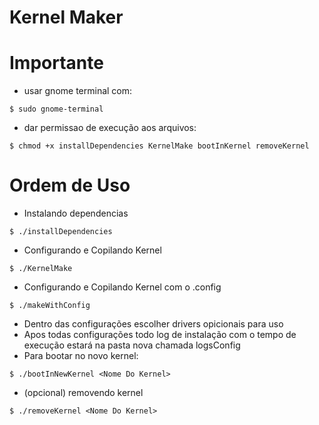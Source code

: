<h1><a id="Kernel_Maker_0"></a>Kernel Maker</h1>
<h1><a id="Importante_2"></a>Importante</h1>
<ul>
<li>usar gnome terminal com:</li>
</ul>
<pre><code class="language-sh">$ sudo gnome-terminal
</code></pre>
<ul>
<li>dar permissao de execução aos arquivos:</li>
</ul>
<pre><code class="language-sh">$ chmod +x installDependencies KernelMake bootInKernel removeKernel
</code></pre>
<h1><a id="Ordem_de_Uso_12"></a>Ordem de Uso</h1>
<ul>
<li>Instalando dependencias</li>
</ul>
<pre><code class="language-sh">$ ./installDependencies
</code></pre>
<ul>
<li>Configurando e Copilando Kernel</li>
</ul>
<pre><code class="language-sh">$ ./KernelMake <noCoresparaUtilizar>
</code></pre>
<ul>
<li>Configurando e Copilando Kernel com o .config</li>
</ul>
<pre><code class="language-sh">$ ./makeWithConfig <noCoresparaUtilizar>
</code></pre>
<ul>
<li>Dentro das configurações escolher drivers opicionais para uso</li>
<li>Apos todas configurações todo log de instalação com o tempo de execução estará na pasta nova chamada logsConfig</li>
<li>Para bootar no novo kernel:</li>
</ul>
<pre><code class="language-sh">$ ./bootInNewKernel &lt;Nome Do Kernel&gt;
</code></pre>
<ul>
<li>(opcional) removendo kernel</li>
</ul>
<pre><code class="language-sh">$ ./removeKernel &lt;Nome Do Kernel&gt;
</code></pre>
